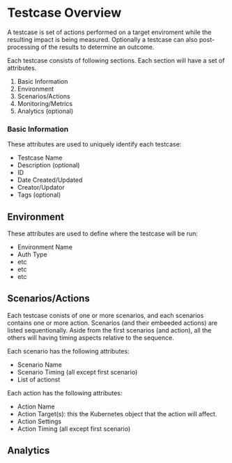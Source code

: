 # Testcase Overview
A testcase is set of actions performed on a target enviroment while the resulting impact is being measured. Optionally a testcase can also post-processing of the results to determine an outcome.

 Each testcase consists of following sections. Each section will have a set of attributes. 

1. Basic Information
2. Environment
3. Scenarios/Actions
4. Monitoring/Metrics
5. Analytics (optional)

### Basic Information
These attributes are used to uniquely identify each testcase:

- Testcase Name
- Description (optional)
- ID
- Date Created/Updated
- Creator/Updator
- Tags (optional)

## Environment
These attributes are used to define where the testcase will be run:
- Environment Name
- Auth Type
- etc
- etc
- etc

## Scenarios/Actions
Each testcase conists of one or more scenarios, and each scenarios contains one or more action. Scenarios (and their embeeded actions) are listed sequentionally. Aside from the first scenarios (and action), all the others will having timing aspects relative to the sequence.

Each scenario has the following attributes:
- Scenario Name
- Scenario Timing (all except first scenario)
- List of actionst

Each action has the following attributes:
- Action Name
- Action Target(s): this the Kubernetes object that the action will affect.
- Action Settings
- Action Timing (all except first scenario)

## Analytics
  
